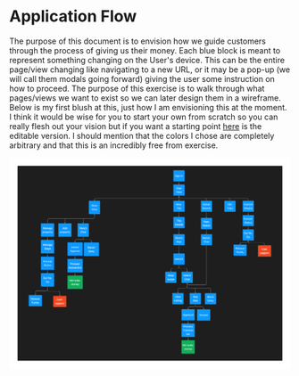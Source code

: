 # Application Flow

The purpose of this document is to envision how we guide customers through the process of giving us their money. Each blue block is meant to represent something changing on the User's device. This can be the entire page/view changing like navigating to a new URL, or it may be a pop-up (we will call them modals going forward) giving the user some instruction on how to proceed. The purpose of this exercise is to walk through what pages/views we want to exist so we can later design them in a wireframe. Below is my first blush at this, just how I am envisioning this at the moment. I think it would be wise for you to start your own from scratch so you can really flesh out your vision but if you want a starting point [here](https://www.figma.com/file/3EQc8HhQGyPH6F9cZd75HG/Application-Flow?type=whiteboard&node-id=1-2&t=2gXUtKHX4pA3MfQJ-0) is the editable version. I should mention that the colors I chose are completely arbitrary and that this is an incredibly free from exercise.

![Sample App Flow](./Application%20Flow%20(2).png)